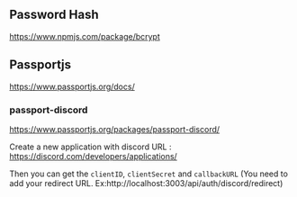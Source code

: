 


## Password Hash
https://www.npmjs.com/package/bcrypt


## Passportjs
https://www.passportjs.org/docs/


### passport-discord
https://www.passportjs.org/packages/passport-discord/

Create a new application with discord
URL : https://discord.com/developers/applications/

Then you can get the `clientID`, `clientSecret` and `callbackURL` (You need to add your redirect URL. 
 Ex:http://localhost:3003/api/auth/discord/redirect)